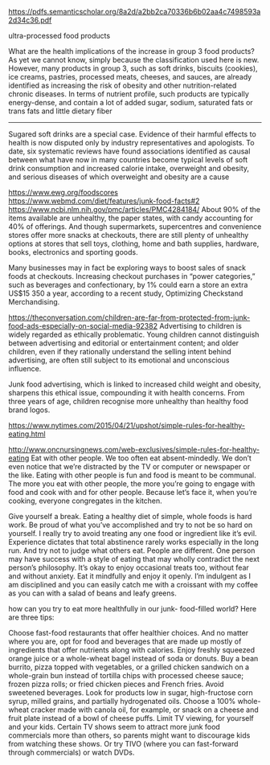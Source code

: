 https://pdfs.semanticscholar.org/8a2d/a2bb2ca70336b6b02aa4c7498593a2d34c36.pdf

ultra-processed food products 

What are the health implications of the increase
in group 3 food products? As yet we cannot know,
simply because the classification used here is
new. However, many products in group 3, such
as soft drinks, biscuits (cookies), ice creams, pastries,
processed meats, cheeses, and sauces, are
already identified as increasing the risk of obesity
and other nutrition-related chronic diseases. In
terms of nutrient profile, such products are typically
energy-dense, and contain a lot of added
sugar, sodium, saturated fats or trans fats and
little dietary fiber 

----



Sugared soft drinks are a special case. Evidence
of their harmful effects to health is now
disputed only by industry representatives and
apologists. To date, six systematic reviews have
found associations identified as causal between
what have now in many countries become typical
levels of soft drink consumption and increased
calorie intake, overweight and obesity, and serious
diseases of which overweight and obesity are
a cause

https://www.ewg.org/foodscores
https://www.webmd.com/diet/features/junk-food-facts#2
https://www.ncbi.nlm.nih.gov/pmc/articles/PMC4284184/
About 90% of the items available are unhealthy, the paper states, with candy accounting for 40% of offerings. And though supermarkets, supercentres and convenience stores offer more snacks at checkouts, there are still plenty of unhealthy options at stores that sell toys, clothing, home and bath supplies, hardware, books, electronics and sporting goods.

Many businesses may in fact be exploring ways to boost sales of snack foods at checkouts. Increasing checkout purchases in “power categories,” such as beverages and confectionary, by 1% could earn a store an extra US$15 350 a year, according to a recent study, Optimizing Checkstand Merchandising.


https://theconversation.com/children-are-far-from-protected-from-junk-food-ads-especially-on-social-media-92382
Advertising to children is widely regarded as ethically problematic. Young children cannot distinguish between advertising and editorial or entertainment content; and older children, even if they rationally understand the selling intent behind advertising, are often still subject to its emotional and unconscious influence.

Junk food advertising, which is linked to increased child weight and obesity, sharpens this ethical issue, compounding it with health concerns. From three years of age, children recognise more unhealthy than healthy food brand logos.



https://www.nytimes.com/2015/04/21/upshot/simple-rules-for-healthy-eating.html

http://www.oncnursingnews.com/web-exclusives/simple-rules-for-healthy-eating
Eat with other people. We too often eat absent-mindedly. We don’t even notice that we’re distracted by the TV or computer or newspaper or the like. Eating with other people is fun and food is meant to be communal. The more you eat with other people, the more you’re going to engage with food and cook with and for other people. Because let’s face it, when you’re cooking, everyone congregates in the kitchen.


Give yourself a break. Eating a healthy diet of simple, whole foods is hard work. Be proud of what you’ve accomplished and try to not be so hard on yourself. I really try to avoid treating any one food or ingredient like it’s evil. Experience dictates that total abstinence rarely works especially in the long run. And try not to judge what others eat. People are different. One person may have success with a style of eating that may wholly contradict the next person’s philosophy. It’s okay to enjoy occasional treats too, without fear and without anxiety. Eat it mindfully and enjoy it openly. I’m indulgent as I am disciplined and you can easily catch me with a croissant with my coffee as you can with a salad of beans and leafy greens.






how can you try to eat more healthfully in our junk- food-filled world? Here are three tips:

Choose fast-food restaurants that offer healthier choices. And no matter where you are, opt for food and beverages that are made up mostly of ingredients that offer nutrients along with calories. Enjoy freshly squeezed orange juice or a whole-wheat bagel instead of soda or donuts. Buy a bean burrito, pizza topped with vegetables, or a grilled chicken sandwich on a whole-grain bun instead of tortilla chips with processed cheese sauce; frozen pizza rolls; or fried chicken pieces and French fries. Avoid sweetened beverages.
Look for products low in sugar, high-fructose corn syrup, milled grains, and partially hydrogenated oils. Choose a 100% whole-wheat cracker made with canola oil, for example, or snack on a cheese and fruit plate instead of a bowl of cheese puffs.
Limit TV viewing, for yourself and your kids. Certain TV shows seem to attract more junk food commercials more than others, so parents might want to discourage kids from watching these shows. Or try TIVO (where you can fast-forward through commercials) or watch DVDs.

